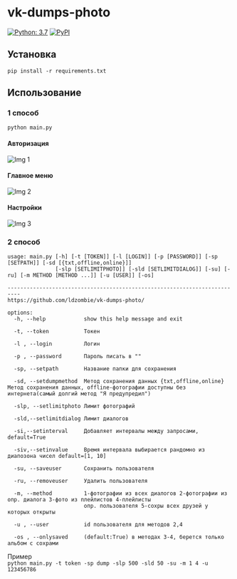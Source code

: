 # vk-dumps-photo

[![Python: 3.7](https://img.shields.io/badge/python-3.10.4-green "python 3.7")](https://www.python.org/)
[![PyPI](https://img.shields.io/pypi/v/vk_api.svg "Vk_api")]([https://www.python.org/](https://pypi.org/project/vk-api/))

## Установка

```pip install -r requirements.txt  ```

## Использование

### 1 способ

```python main.py```   

#### Авторизация
![Img 1](https://github.com/ldzombie/vk-dumps-photo/blob/main/img/img_1.jpg?raw=true)

#### Главное меню
![Img 2](https://github.com/ldzombie/vk-dumps-photo/blob/main/img/img_2.jpg?raw=true)

#### Настройки
![Img 3](https://github.com/ldzombie/vk-dumps-photo/blob/main/img/img_3.jpg?raw=true)

### 2 способ
```$ main.py -h
usage: main.py [-h] [-t [TOKEN]] [-l [LOGIN]] [-p [PASSWORD]] [-sp [SETPATH]] [-sd [{txt,offline,online}]]
               [-slp [SETLIMITPHOTO]] [-sld [SETLIMITDIALOG]] [-su] [-ru] [-m METHOD [METHOD ...]] [-u [USER]] [-os]

--------------------------------------------------------------------------
https://github.com/ldzombie/vk-dumps-photo/

options:
  -h, --help            show this help message and exit
  
  -t, --token           Токен
  
  -l , --login          Логин 
  
  -p , --password       Пароль писать в ""
  
  -sp, --setpath        Название папки для сохранения
  
  -sd, --setdumpmethod  Метод сохранения данных {txt,offline,online} Метод сохранения данных, offline-фотографии доступны без интернета(самый долгий метод "Я предупредил")
  
  -slp, --setlimitphoto Лимит фотографий
  
  -sld,--setlimitdialog Лимит диалогов
  
  -si,--setinterval 	Добавляет интервалы между запросами, default=True
  
  -siv,--setinvalue 	Время интервала выбирается рандомно из диапозона чисел default=[1, 10]
  
  -su, --saveuser       Сохранить пользователя  
  
  -ru, --removeuser     Удалить пользователя 
  
  -m, --method          1-фотографии из всех диалогов 2-фотографии из опр. диалога 3-фото из плейлистов 4-плейлисты
                        опр. пользователя 5-сохры всех друзей у которых открыты  
                        
  -u , --user           id пользователя для методов 2,4
  
  -os , --onlysaved     (default:True) в методах 3-4, берется только альбом с сохрами
  ```
Пример   
```python main.py -t token -sp dump -slp 500 -sld 50 -su -m 1 4 -u 123456786 ```

